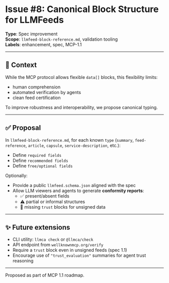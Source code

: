 # Issue #8: Canonical Block Structure for LLMFeeds

**Type**: Spec improvement  
**Scope**: `llmfeed-block-reference.md`, validation tooling  
**Labels**: enhancement, spec, MCP-1.1

---

## 🎯 Context

While the MCP protocol allows flexible `data[]` blocks, this flexibility limits:

- human comprehension
- automated verification by agents
- clean feed certification

To improve robustness and interoperability, we propose canonical typing.

---

## ✅ Proposal

In `llmfeed-block-reference.md`, for each known `type` (`summary`, `feed-reference`, `article`, `capsule`, `service-description`, etc.):

- Define `required fields`
- Define `recommended fields`
- Define `free/optional fields`

Optionally:

- Provide a public `llmfeed.schema.json` aligned with the spec
- Allow LLM viewers and agents to generate **conformity reports**:
  - ✅ present/absent fields
  - ⚠️ partial or informal structures
  - 🛑 missing `trust` blocks for unsigned data

---

## ✨ Future extensions

- CLI utility: `llmca check` or `@llmca/check`
- API endpoint from `wellknownmcp.org/verify`
- Require a `trust` block even in unsigned feeds (spec 1.1)
- Encourage use of `"trust_evaluation"` summaries for agent trust reasoning

---

Proposed as part of MCP 1.1 roadmap.
